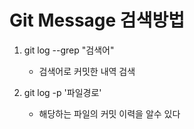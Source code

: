 # Git Message 검색방법

1. git log --grep "검색어"

   * 검색어로 커밋한 내역 검색
2. git log -p '파일경로'

   * 해당하는 파일의 커밋 이력을 알수 있다
